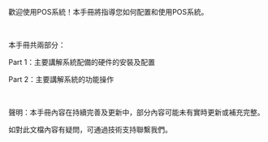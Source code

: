 歡迎使用POS系統！本手冊將指導您如何配置和使用POS系統。

<br>
<p>本手冊共兩部分：</p>
<p>Part 1：主要講解系統配備的硬件的安裝及配置</p>
<p>Part 2：主要講解系統的功能操作</p>

<br>
<p>聲明：本手冊內容在持續完善及更新中，部分內容可能未有實時更新或補充完整。</p>
<p>如對此文檔內容有疑問，可通過技術支持聯繫我們。</p>
